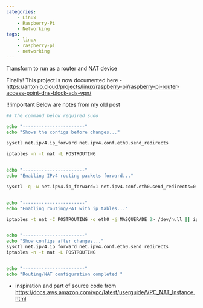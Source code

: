 ```yaml
---
categories:
    - Linux
    - Raspberry-Pi
    - Networking
tags:
    - linux
    - raspberry-pi
    - networking
---
```


Transform to run as a router and NAT device


Finally! This project is now documented here - <https://antonio.cloud/projects/linux/raspberry-pi/raspberry-pi-router-access-point-dns-block-ads-vpn/>


!!!important
    Below are notes from my old post

```bash
## the command below required sudo

echo "-----------------------"
echo "Shows the configs before changes..."

sysctl net.ipv4.ip_forward net.ipv4.conf.eth0.send_redirects

iptables -n -t nat -L POSTROUTING 


echo "-----------------------"
echo "Enabling IPv4 routing packets forward..."

sysctl -q -w net.ipv4.ip_forward=1 net.ipv4.conf.eth0.send_redirects=0


echo "-----------------------"
echo "Enabling routing/PAT with ip tables..."

iptables -t nat -C POSTROUTING -o eth0 -j MASQUERADE 2> /dev/null || iptables -t nat -A POSTROUTING -o eth0 -j MASQUERADE


echo "-----------------------" 
echo "Show configs after changes..."
sysctl net.ipv4.ip_forward net.ipv4.conf.eth0.send_redirects
iptables -n -t nat -L POSTROUTING 


echo "-----------------------"
echo "Routing/NAT configuration completed "
```

- inspiration and part of source code from <https://docs.aws.amazon.com/vpc/latest/userguide/VPC_NAT_Instance.html>
